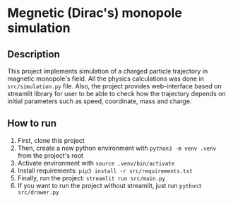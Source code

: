 # Megnetic (Dirac's) monopole simulation

## Description
This project implements simulation of a charged particle trajectory in magnetic monopole's field. All the physics calculations was done in `src/simulation.py` file. Also, the project provides web-interface based on streamlit library for user to be able to check how the trajectory depends on initial parameters such as speed, coordinate, mass and charge.

## How to run
1. First, clone this project
2. Then, create a new python environment with `python3 -m venv .venv` from the project's root
3. Activate environment with `source .venv/bin/activate`
4. Install requirements: `pip3 install -r src/requirements.txt`
5. Finally, run the project: `streamlit run src/main.py`
6. If you want to run the project without streamlit, just run `python3 src/drawer.py`
